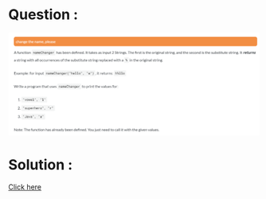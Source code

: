 # Question :
![change the name please](https://github.com/prabhu30/coding/blob/main/Edyst/Python%20-%20Intro%20to%20Advanced/02_The%20Basics/37_change%20the%20name%20please/image.png)

# Solution :
[Click here](https://github.com/prabhu30/coding/blob/main/Edyst/Python%20-%20Intro%20to%20Advanced/02_The%20Basics/37_change%20the%20name%20please/solution.py)
